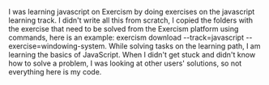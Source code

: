 I was learning javascript on Exercism by doing exercises on the javascript learning track. I didn't write all this from scratch, I copied the folders with the exercise that need to be solved from the Exercism platform using commands, here is an example: exercism download --track=javascript --exercise=windowing-system. While solving tasks on the learning path, I am learning the basics of JavaScript. When I didn't get stuck and didn't know how to solve a problem, I was looking at other users' solutions, so not everything here is my code.
